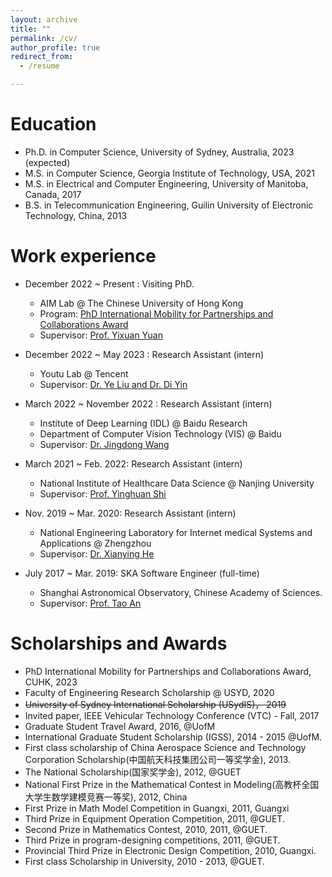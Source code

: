 ```yaml
---
layout: archive
title: ""
permalink: /cv/
author_profile: true
redirect_from:
  - /resume

---
```



Education
======
- Ph.D. in Computer Science, University of Sydney, Australia, 2023 (expected) 
- M.S. in Computer Science, Georgia Institute of Technology, USA, 2021
- M.S. in Electrical and Computer Engineering, University of Manitoba, Canada, 2017
- B.S. in Telecommunication Engineering, Guilin University of Electronic Technology, China, 2013

Work experience
======

- December 2022 ~ Present : Visiting PhD.
  * AIM Lab  @ The Chinese University of Hong Kong
  * Program: [PhD International Mobility for Partnerships and Collaborations Award](https://www.oal.cuhk.edu.hk/phd-impac-award/)
  * Supervisor: [Prof. Yixuan Yuan](https://www.ee.cuhk.edu.hk/~yxyuan/)

- December 2022 ~ May 2023 : Research Assistant (intern)
  * Youtu Lab  @ Tencent
  * Supervisor: [Dr. Ye Liu and Dr. Di Yin](https://open.youtu.qq.com/#/open)

- March 2022 ~ November 2022 : Research Assistant (intern)
  * Institute of Deep Learning (IDL)  @ Baidu Research
  * Department of Computer Vision Technology (VIS) @ Baidu
  * Supervisor: [Dr. Jingdong Wang](https://jingdongwang2017.github.io/)

- March 2021 ~ Feb. 2022: Research Assistant (intern)
  * National Institute of Healthcare Data Science @ Nanjing University
  * Supervisor: [Prof. Yinghuan Shi](https://cs.nju.edu.cn/shiyh/index.htm)

* Nov. 2019 ~ Mar. 2020: Research Assistant (intern)
  * National Engineering Laboratory for Internet medical Systems and Applications @ Zhengzhou
  * Supervisor: [Dr. Xianying He](http://www.htcc.org.cn/)

* July 2017 ~ Mar. 2019: SKA Software Engineer (full-time)
  * Shanghai Astronomical Observatory, Chinese Academy of Sciences.
  * Supervisor: [Prof. Tao An](http://202.127.29.4/CRATIV/zh-cn/antao.html)

Scholarships and Awards
======
- PhD International Mobility for Partnerships and Collaborations Award, CUHK, 2023
- Faculty of Engineering Research Scholarship @ USYD, 2020
- ~~University of Sydney International Scholarship (USydIS)， 2019~~
- Invited paper, IEEE Vehicular Technology Conference (VTC) - Fall, 2017
- Graduate Student Travel Award, 2016, @UofM
- International Graduate Student Scholarship (IGSS), 2014 - 2015 @UofM.
- First class scholarship of China Aerospace Science and Technology Corporation Scholarship(中国航天科技集团公司一等奖学金), 2013.
- The National Scholarship(国家奖学金), 2012, @GUET
- National First Prize in the Mathematical Contest in Modeling(高教杯全国大学生数学建模竞赛一等奖), 2012, China
- First Prize in Math Model Competition in Guangxi, 2011, Guangxi
- Third Prize in Equipment Operation Competition, 2011, @GUET.
- Second Prize in Mathematics Contest, 2010, 2011,  @GUET.
- Third Prize in program-designing competitions, 2011, @GUET.
- Provincial Third Prize in Electronic Design Competition, 2010, Guangxi.
- First class Scholarship in University, 2010 - 2013, @GUET.

